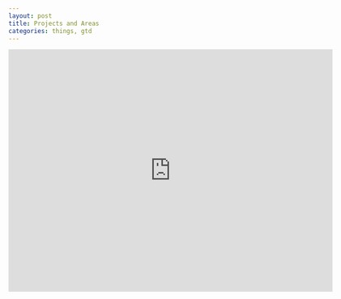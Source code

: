 ```yaml
---
layout: post
title: Projects and Areas
categories: things, gtd
---
```


<iframe width="640" height="480" src="http://www.youtube.com/embed/18x_GftsqIM" frameborder="0" allowfullscreen></iframe>